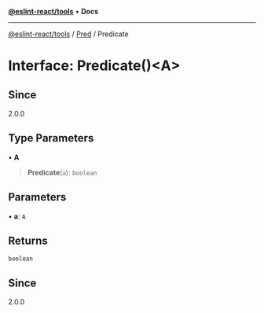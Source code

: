 [**@eslint-react/tools**](../../../README.md) • **Docs**

***

[@eslint-react/tools](../../../README.md) / [Pred](../README.md) / Predicate

# Interface: Predicate()\<A\>

## Since

2.0.0

## Type Parameters

• **A**

> **Predicate**(`a`): `boolean`

## Parameters

• **a**: `A`

## Returns

`boolean`

## Since

2.0.0
